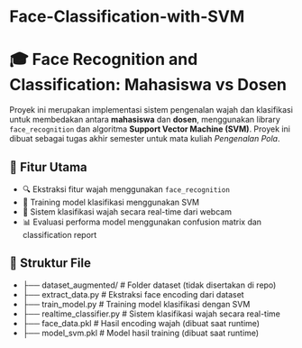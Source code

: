 # Face-Classification-with-SVM
# 🎓 Face Recognition and Classification: Mahasiswa vs Dosen

Proyek ini merupakan implementasi sistem pengenalan wajah dan klasifikasi untuk membedakan antara **mahasiswa** dan **dosen**, menggunakan library `face_recognition` dan algoritma **Support Vector Machine (SVM)**. Proyek ini dibuat sebagai tugas akhir semester untuk mata kuliah *Pengenalan Pola*.

## 🚀 Fitur Utama

- 🔍 Ekstraksi fitur wajah menggunakan `face_recognition`
- 🧠 Training model klasifikasi menggunakan SVM
- 🎥 Sistem klasifikasi wajah secara real-time dari webcam
- 📊 Evaluasi performa model menggunakan confusion matrix dan classification report

## 📁 Struktur File
- ├── dataset_augmented/ # Folder dataset (tidak disertakan di repo)
- ├── extract_data.py # Ekstraksi face encoding dari dataset
- ├── train_model.py # Training model klasifikasi dengan SVM
- ├── realtime_classifier.py # Sistem klasifikasi wajah secara real-time
- ├── face_data.pkl # Hasil encoding wajah (dibuat saat runtime)
- ├── model_svm.pkl # Model hasil training (dibuat saat runtime)
